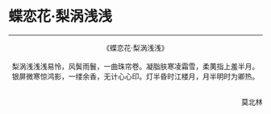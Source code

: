 # 蝶恋花·梨涡浅浅
***
<center>
《蝶恋花·梨涡浅浅》<br>
<br>
梨涡浅浅浅易怜，风鬓雨鬟，一曲珠帘卷。凝脂肤寒凌霜雪，柔荑指上羞半月。<br>
银屏微寒惊鸿影，一缕余香，无计心心印。灯半昏时江楼月，月半明时为卿热。<br>
</center>
<br>
<p align="right">莫北林</p>